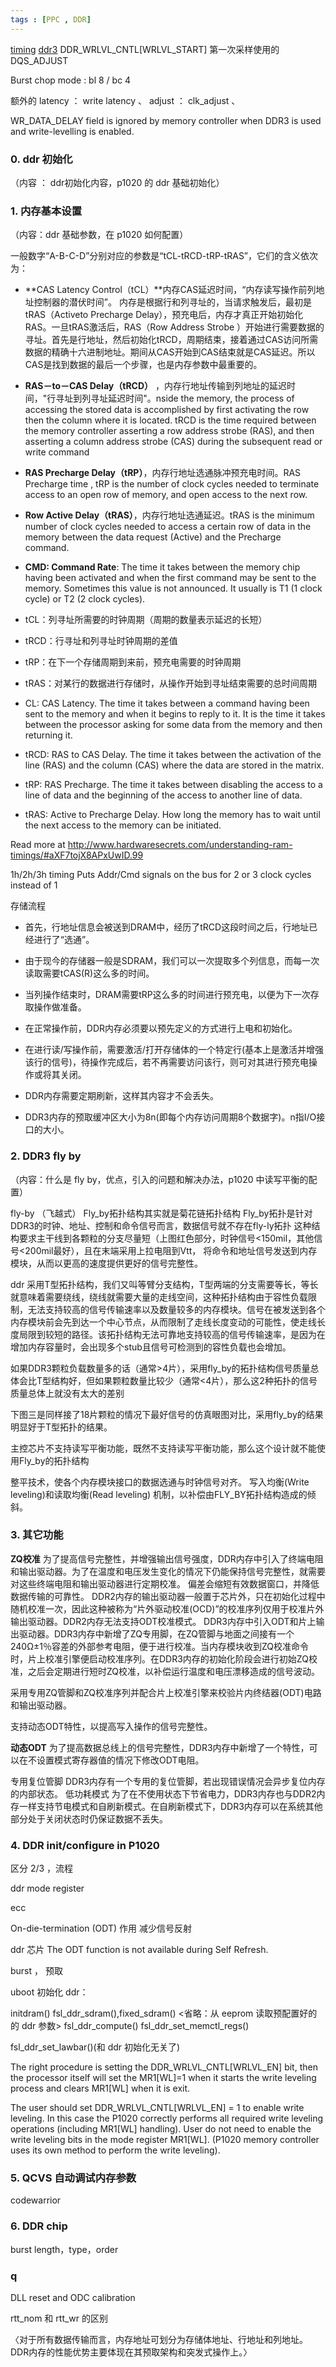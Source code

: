 ```yaml
---
tags : [PPC , DDR]
---
```



[timing](http://www.hardwaresecrets.com/understanding-ram-timings/)
[ddr3](http://bbs.ednchina.com/BLOG_ARTICLE_3015592.HTM)
DDR_WRLVL_CNTL[WRLVL_START] 第一次采样使用的 DQS_ADJUST

Burst chop mode : bl 8 / bc 4

额外的 latency ： write latency 、
adjust ： clk_adjust 、 

WR_DATA_DELAY field is ignored by memory controller when DDR3 is used and write-levelling is enabled. 


### 0. ddr 初始化

（内容 ： ddr初始化内容，p1020 的 ddr 基础初始化）

### 1. 内存基本设置

（内容：ddr 基础参数，在 p1020 如何配置）

一般数字“A-B-C-D”分别对应的参数是“tCL-tRCD-tRP-tRAS”，它们的含义依次为：

- **CAS Latency Control（tCL）**内存CAS延迟时间，“内存读写操作前列地址控制器的潜伏时间”。
内存是根据行和列寻址的，当请求触发后，最初是tRAS（Activeto Precharge Delay），预充电后，内存才真正开始初始化RAS。一旦tRAS激活后，RAS（Row Address Strobe ）开始进行需要数据的寻址。首先是行地址，然后初始化tRCD，周期结束，接着通过CAS访问所需数据的精确十六进制地址。期间从CAS开始到CAS结束就是CAS延迟。所以CAS是找到数据的最后一个步骤，也是内存参数中最重要的。
- **RAS－to－CAS Delay（tRCD）** ，内存行地址传输到列地址的延迟时间，"行寻址到列寻址延迟时间"。nside the memory, the process of accessing the stored data is accomplished by first activating the row then the column where it is located. tRCD is the time required between the memory controller asserting a row address strobe (RAS), and then asserting a column address strobe (CAS) during the subsequent read or write command  
- **RAS Precharge Delay（tRP）**，内存行地址选通脉冲预充电时间。RAS Precharge time , tRP is the number of clock cycles needed to terminate access to an open row of memory, and open access to the next row.
- **Row Active Delay（tRAS）**，内存行地址选通延迟。tRAS is the minimum number of clock cycles needed to access a certain row of data in the memory between the data request (Active) and the Precharge command.
- **CMD: Command Rate**: The time it takes between the memory chip having been activated and when the first command may be sent to the memory. Sometimes this value is not announced. It usually is T1 (1 clock cycle) or T2 (2 clock cycles).


- tCL：列寻址所需要的时钟周期（周期的数量表示延迟的长短）
- tRCD：行寻址和列寻址时钟周期的差值
- tRP：在下一个存储周期到来前，预充电需要的时钟周期
- tRAS：对某行的数据进行存储时，从操作开始到寻址结束需要的总时间周期

- CL: CAS Latency. The time it takes between a command having been sent to the memory and when it begins to reply to it. It is the time it takes between the processor asking for some data from the memory and then returning it.
- tRCD: RAS to CAS Delay. The time it takes between the activation of the line (RAS) and the column (CAS) where the data are stored in the matrix.
- tRP: RAS Precharge. The time it takes between disabling the access to a line of data and the beginning of the access to another line of data.
- tRAS: Active to Precharge Delay. How long the memory has to wait until the next access to the memory can be initiated.

Read more at http://www.hardwaresecrets.com/understanding-ram-timings/#aXF7tojX8APxUwID.99

1h/2h/3h timing
Puts Addr/Cmd signals on the bus for 2 or 3 clock cycles instead of 1

存储流程

- 首先，行地址信息会被送到DRAM中，经历了tRCD这段时间之后，行地址已经进行了“选通”。
- 由于现今的存储器一般是SDRAM，我们可以一次提取多个列信息，而每一次读取需要tCAS(R)这么多的时间。
- 当列操作结束时，DRAM需要tRP这么多的时间进行预充电，以便为下一次存取操作做准备。

- 在正常操作前，DDR内存必须要以预先定义的方式进行上电和初始化。
- 在进行读/写操作前，需要激活/打开存储体的一个特定行(基本上是激活并增强该行的信号)，待操作完成后，若不再需要访问该行，则可对其进行预充电操作或将其关闭。
- DDR内存需要定期刷新，这样其内容才不会丢失。
- DDR3内存的预取缓冲区大小为8n(即每个内存访问周期8个数据字)。n指I/O接口的大小。


### 2. DDR3 fly by

（内容：什么是 fly by，优点，引入的问题和解决办法，p1020 中读写平衡的配置）

fly-by （飞越式）
Fly_by拓扑结构其实就是菊花链拓扑结构
Fly_by拓扑是针对DDR3的时钟、地址、控制和命令信号而言，数据信号就不存在fly-ly拓扑
这种结构要求主干线到各颗粒的分支尽量短（上图红色部分，时钟信号<150mil，其他信号<200mil最好），且在末端采用上拉电阻到Vtt，
将命令和地址信号发送到内存模块，从而以更高的速度提供更好的信号完整性。

ddr 采用T型拓扑结构，我们又叫等臂分支结构，T型两端的分支需要等长，等长就意味着需要绕线，绕线就需要大量的走线空间，这种拓扑结构由于容性负载限制，无法支持较高的信号传输速率以及数量较多的内存模块。信号在被发送到各个内存模块前会先到达一个中心节点，从而限制了走线长度变动的可能性，使走线长度局限到较短的路径。该拓扑结构无法可靠地支持较高的信号传输速率，是因为在增加内存容量时，会出现多个stub且信号可检测到的容性负载也会增加。

如果DDR3颗粒负载数量多的话（通常>4片），采用fly_by的拓扑结构信号质量总体会比T型结构好，但如果颗粒数量比较少（通常<4片），那么这2种拓扑的信号质量总体上就没有太大的差别

下图三是同样接了18片颗粒的情况下最好信号的仿真眼图对比，采用fly_by的结果明显好于T型拓扑的结果。

主控芯片不支持读写平衡功能，既然不支持读写平衡功能，那么这个设计就不能使用Fly_by的拓扑结构

整平技术，使各个内存模块接口的数据选通与时钟信号对齐。
写入均衡(Write leveling)和读取均衡(Read leveling) 机制，以补偿由FLY_BY拓扑结构造成的倾斜。

### 3. 其它功能

**ZQ校准** 
为了提高信号完整性，并增强输出信号强度，DDR内存中引入了终端电阻和输出驱动器。为了在温度和电压发生变化的情况下仍能保持信号完整性，就需要对这些终端电阻和输出驱动器进行定期校准。
偏差会缩短有效数据窗口，并降低数据传输的可靠性。
DDR2内存的输出驱动器一般置于芯片外，只在初始化过程中随机校准一次，因此这种被称为“片外驱动校准(OCD)”的校准序列仅用于校准片外输出驱动器。DDR2内存无法支持ODT校准模式。
DDR3内存中引入ODT和片上输出驱动器。DDR3内存中新增了ZQ专用脚，在ZQ管脚与地面之间接有一个240Ω±1％容差的外部参考电阻，便于进行校准。当内存模块收到ZQ校准命令时，片上校准引擎便启动校准序列。在DDR3内存的初始化阶段会进行初始ZQ校准，之后会定期进行短时ZQ校准，以补偿运行温度和电压漂移造成的信号波动。


采用专用ZQ管脚和ZQ校准序列并配合片上校准引擎来校验片内终结器(ODT)电路和输出驱动器。

支持动态ODT特性，以提高写入操作的信号完整性。

**动态ODT** 为了提高数据总线上的信号完整性，DDR3内存中新增了一个特性，可以在不设置模式寄存器值的情况下修改ODT电阻。

专用复位管脚 DDR3内存有一个专用的复位管脚，若出现错误情况会异步复位内存的内部状态。 低功耗模式 为了在不使用状态下节省电力，DDR3内存也与DDR2内存一样支持节电模式和自刷新模式。在自刷新模式下，DDR3内存可以在系统其他部分处于关闭状态时仍保证数据不丢失。

### 4. DDR init/configure in P1020

区分 2/3  ，流程

ddr mode register

ecc
 
On-die-termination (ODT) 作用 减少信号反射

ddr 芯片
The ODT function is not available during Self Refresh. 

burst ， 预取

uboot 初始化 ddr：

initdram() 
fsl_ddr_sdram(),fixed_sdram()
<省略：从 eeprom 读取预配置好的的 ddr 参数>
fsl_ddr_compute()
fsl_ddr_set_memctl_regs()

fsl_ddr_set_lawbar()(和 ddr 初始化无关了)

The right procedure is setting the DDR_WRLVL_CNTL[WRLVL_EN] bit, then the processor itself will set the MR1[WL]=1 when it starts the write leveling process and clears MR1[WL] when it is exit.

The user should set DDR_WRLVL_CNTL[WRLVL_EN] = 1 to enable write leveling.  In this case the P1020 correctly performs all required write leveling operations (including MR1[WL] handling).
User do not need to enable the write leveling bits in the mode register MR1[WL]. (P1020 memory controller uses its own method to perform the write leveling).

### 5. QCVS 自动调试内存参数

codewarrior

### 6. DDR chip

burst length，type，order

### q

DLL reset and ODC calibration

rtt_nom 和 rtt_wr 的区别




〈对于所有数据传输而言，内存地址可划分为存储体地址、行地址和列地址。DDR内存的性能优势主要体现在其预取架构和突发式操作上。〉